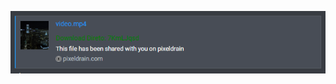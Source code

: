 ![Example](https://raw.githubusercontent.com/ripnsfw222/pixeldrain-direct-link/refs/heads/main/image.png)
